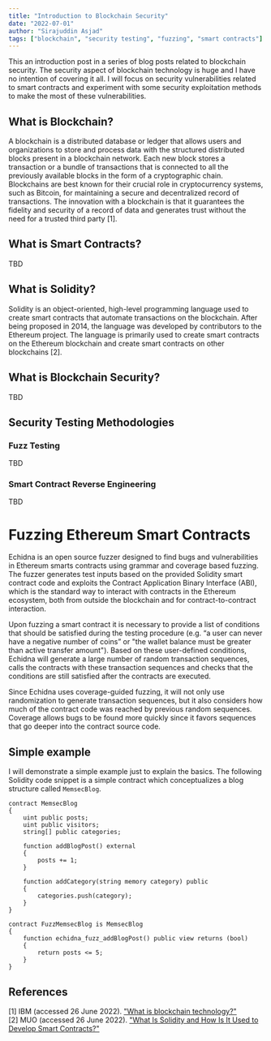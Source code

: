 ```yaml
---
title: "Introduction to Blockchain Security"
date: "2022-07-01"
author: "Sirajuddin Asjad"
tags: ["blockchain", "security testing", "fuzzing", "smart contracts"]
---
```


This an introduction post in a series of blog posts related to blockchain security. The security aspect of blockchain technology is huge and I have no intention of covering it all. I will focus on security vulnerabilities related to smart contracts and experiment with some security exploitation methods to make the most of these vulnerabilities. 

## What is Blockchain?
A blockchain is a distributed database or ledger that allows users and organizations to store and process data with the structured distributed blocks present in a blockchain network. Each new block stores a transaction or a bundle of transactions that is connected to all the previously available blocks in the form of a cryptographic chain. Blockchains are best known for their crucial role in cryptocurrency systems, such as Bitcoin, for maintaining a secure and decentralized record of transactions. The innovation with a blockchain is that it guarantees the fidelity and security of a record of data and generates trust without the need for a trusted third party [1].

## What is Smart Contracts?
TBD

## What is Solidity?
Solidity is an object-oriented, high-level programming language used to create smart contracts that automate transactions on the blockchain. After being proposed in 2014, the language was developed by contributors to the Ethereum project. The language is primarily used to create smart contracts on the Ethereum blockchain and create smart contracts on other blockchains [2].

## What is Blockchain Security? 
TBD

## Security Testing Methodologies
### Fuzz Testing
TBD

### Smart Contract Reverse Engineering
TBD

# Fuzzing Ethereum Smart Contracts
Echidna is an open source fuzzer designed to find bugs and vulnerabilities in Ethereum smarts contracts using grammar and coverage based fuzzing. The fuzzer generates test inputs based on the provided Solidity smart contract code and exploits the Contract Application Binary Interface (ABI), which is the standard way to interact with contracts in the Ethereum ecosystem, both from outside the blockchain and for contract-to-contract interaction. 

Upon fuzzing a smart contract it is necessary to provide a list of conditions that should be satisfied during the testing procedure (e.g. “a user can never have a negative number of coins” or "the wallet balance must be greater than active transfer amount"). Based on these user-defined conditions, Echidna will generate a large number of random transaction sequences, calls the contracts with these transaction sequences and checks that the conditions are still satisfied after the contracts are executed. 

Since Echidna uses coverage-guided fuzzing, it will not only use randomization to generate transaction sequences, but it also considers how much of the contract code was reached by previous random sequences. Coverage allows bugs to be found more quickly since it favors sequences that go deeper into the contract source code. 

## Simple example
I will demonstrate a simple example just to explain the basics. The following Solidity code snippet is a simple contract which conceptualizes a blog structure called `MemsecBlog`. 

``` solidity
contract MemsecBlog
{
    uint public posts;
    uint public visitors;
    string[] public categories;

    function addBlogPost() external 
    {
        posts += 1;
    }

    function addCategory(string memory category) public 
    {
        categories.push(category);
    }
}

contract FuzzMemsecBlog is MemsecBlog
{
    function echidna_fuzz_addBlogPost() public view returns (bool) 
    {
        return posts <= 5;
    }    
}
```

## References
[1] IBM (accessed 26 June 2022). ["What is blockchain technology?"](https://www.ibm.com/topics/what-is-blockchain) <br>
[2] MUO (accessed 26 June 2022). ["What Is Solidity and How Is It Used to Develop Smart Contracts?"](https://www.makeuseof.com/what-is-solidity/)
